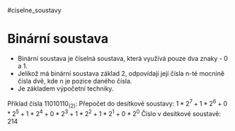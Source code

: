 #ciselne_soustavy
# Binární soustava
- Binární soustava je číselná soustava, která využívá pouze dva znaky - 0 a 1.
- Jelikož má binární soustava základ 2, odpovídají její čísla n-té mocnině čísla dvě, kde n je pozice daného čísla.
- Je základem výpočetní techniky.

Příklad čísla $11010110_{(2)}$:
Přepočet do desítkové soustavy: $1*2^7 + 1*2^6 + 0*2^5 + 1*2^4 + 0*2^3 + 1*2^2 + 1*2^1 + 0*2^0$
Číslo v desítkové soustavě: 214
